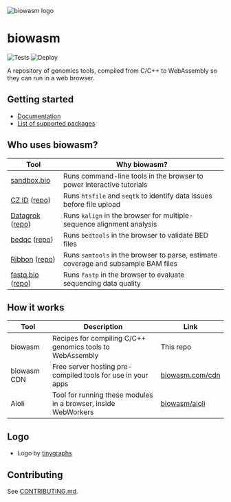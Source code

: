 ![biowasm logo](https://avatars.githubusercontent.com/u/62475458?s=200&v=4)

# biowasm

![Tests](https://github.com/biowasm/biowasm/workflows/Tests/badge.svg)
![Deploy](https://github.com/biowasm/biowasm/workflows/Deploy%20biowasm%20v3/badge.svg)

A repository of genomics tools, compiled from C/C++ to WebAssembly so they can run in a web browser.

## Getting started

* [Documentation](https://biowasm.com/documentation)
* [List of supported packages](https://biowasm.com/cdn)

## Who uses biowasm?    

| Tool | Why biowasm? |
|-|-|
| [sandbox.bio](https://sandbox.bio) | Runs command-line tools in the browser to power interactive tutorials |
| [CZ ID](https://czid.org/) ([repo](https://github.com/chanzuckerberg/czid-web)) | Runs `htsfile` and `seqtk` to identify data issues before file upload |
| [Datagrok](https://datagrok.ai) ([repo](https://github.com/datagrok-ai/public)) | Runs `kalign` in the browser for multiple-sequence alignment analysis |
| [bedqc](https://quinlan-lab.github.io/bedqc) ([repo](https://github.com/quinlan-lab/bedqc)) | Runs `bedtools` in the browser to validate BED files |
| [Ribbon](https://genomeribbon.com) ([repo](https://github.com/MariaNattestad/Ribbon)) | Runs `samtools` in the browser to parse, estimate coverage and subsample BAM files |
| [fastq.bio](https://www.fastq.bio) ([repo](https://github.com/robertaboukhalil/fastq.bio)) | Runs `fastp` in the browser to evaluate sequencing data quality |

## How it works

| Tool | Description | Link |
|-|-|-|
| biowasm | Recipes for compiling C/C++ genomics tools to WebAssembly | This repo |
| biowasm CDN | Free server hosting pre-compiled tools for use in your apps | [biowasm.com/cdn](https://biowasm.com/cdn) |
| Aioli | Tool for running these modules in a browser, inside WebWorkers | [biowasm/aioli](https://github.com/biowasm/aioli) |


## Logo

* Logo by [tinygraphs](https://www.tinygraphs.com/#?name=biowasm&shape=labs%2Fisogrids%2Fhexa&theme=seascape&numcolors=4#tryitout)

## Contributing

See [CONTRIBUTING.md](https://github.com/biowasm/biowasm/blob/main/CONTRIBUTING.md).
